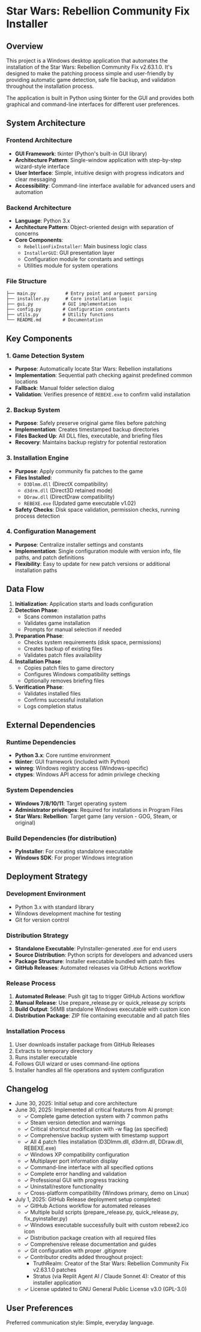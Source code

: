 # Star Wars: Rebellion Community Fix Installer

## Overview

This project is a Windows desktop application that automates the installation of the Star Wars: Rebellion Community Fix v2.63.1.0. It's designed to make the patching process simple and user-friendly by providing automatic game detection, safe file backup, and validation throughout the installation process.

The application is built in Python using tkinter for the GUI and provides both graphical and command-line interfaces for different user preferences.

## System Architecture

### Frontend Architecture
- **GUI Framework**: tkinter (Python's built-in GUI library)
- **Architecture Pattern**: Single-window application with step-by-step wizard-style interface
- **User Interface**: Simple, intuitive design with progress indicators and clear messaging
- **Accessibility**: Command-line interface available for advanced users and automation

### Backend Architecture
- **Language**: Python 3.x
- **Architecture Pattern**: Object-oriented design with separation of concerns
- **Core Components**:
  - `RebellionFixInstaller`: Main business logic class
  - `InstallerGUI`: GUI presentation layer
  - Configuration module for constants and settings
  - Utilities module for system operations

### File Structure
```
├── main.py           # Entry point and argument parsing
├── installer.py      # Core installation logic
├── gui.py           # GUI implementation
├── config.py        # Configuration constants
├── utils.py         # Utility functions
└── README.md        # Documentation
```

## Key Components

### 1. Game Detection System
- **Purpose**: Automatically locate Star Wars: Rebellion installations
- **Implementation**: Sequential path checking against predefined common locations
- **Fallback**: Manual folder selection dialog
- **Validation**: Verifies presence of `REBEXE.exe` to confirm valid installation

### 2. Backup System
- **Purpose**: Safely preserve original game files before patching
- **Implementation**: Creates timestamped backup directories
- **Files Backed Up**: All DLL files, executable, and briefing files
- **Recovery**: Maintains backup registry for potential restoration

### 3. Installation Engine
- **Purpose**: Apply community fix patches to the game
- **Files Installed**: 
  - `D3Dlmm.dll` (DirectX compatibility)
  - `d3drm.dll` (Direct3D retained mode)
  - `DDraw.dll` (DirectDraw compatibility)
  - `REBEXE.exe` (Updated game executable v1.02)
- **Safety Checks**: Disk space validation, permission checks, running process detection

### 4. Configuration Management
- **Purpose**: Centralize installer settings and constants
- **Implementation**: Single configuration module with version info, file paths, and patch definitions
- **Flexibility**: Easy to update for new patch versions or additional installation paths

## Data Flow

1. **Initialization**: Application starts and loads configuration
2. **Detection Phase**: 
   - Scans common installation paths
   - Validates game installation
   - Prompts for manual selection if needed
3. **Preparation Phase**:
   - Checks system requirements (disk space, permissions)
   - Creates backup of existing files
   - Validates patch files availability
4. **Installation Phase**:
   - Copies patch files to game directory
   - Configures Windows compatibility settings
   - Optionally removes briefing files
5. **Verification Phase**:
   - Validates installed files
   - Confirms successful installation
   - Logs completion status

## External Dependencies

### Runtime Dependencies
- **Python 3.x**: Core runtime environment
- **tkinter**: GUI framework (included with Python)
- **winreg**: Windows registry access (Windows-specific)
- **ctypes**: Windows API access for admin privilege checking

### System Dependencies
- **Windows 7/8/10/11**: Target operating system
- **Administrator privileges**: Required for installations in Program Files
- **Star Wars: Rebellion**: Target game (any version - GOG, Steam, or original)

### Build Dependencies (for distribution)
- **PyInstaller**: For creating standalone executable
- **Windows SDK**: For proper Windows integration

## Deployment Strategy

### Development Environment
- Python 3.x with standard library
- Windows development machine for testing
- Git for version control

### Distribution Strategy
- **Standalone Executable**: PyInstaller-generated .exe for end users
- **Source Distribution**: Python scripts for developers and advanced users
- **Package Structure**: Installer executable bundled with patch files
- **GitHub Releases**: Automated releases via GitHub Actions workflow

### Release Process
1. **Automated Release**: Push git tag to trigger GitHub Actions workflow
2. **Manual Release**: Use prepare_release.py or quick_release.py scripts
3. **Build Output**: 56MB standalone Windows executable with custom icon
4. **Distribution Package**: ZIP file containing executable and all patch files

### Installation Process
1. User downloads installer package from GitHub Releases
2. Extracts to temporary directory
3. Runs installer executable
4. Follows GUI wizard or uses command-line options
5. Installer handles all file operations and system configuration

## Changelog
- June 30, 2025: Initial setup and core architecture
- June 30, 2025: Implemented all critical features from AI prompt:
  - ✓ Complete game detection system with 7 common paths
  - ✓ Steam version detection and warnings
  - ✓ Critical shortcut modification with -w flag (as specified)
  - ✓ Comprehensive backup system with timestamp support
  - ✓ All 4 patch files installation (D3Dlmm.dll, d3drm.dll, DDraw.dll, REBEXE.exe)
  - ✓ Windows XP compatibility configuration
  - ✓ Multiplayer port information display
  - ✓ Command-line interface with all specified options
  - ✓ Complete error handling and validation
  - ✓ Professional GUI with progress tracking
  - ✓ Uninstall/restore functionality
  - ✓ Cross-platform compatibility (Windows primary, demo on Linux)
- July 1, 2025: GitHub Release deployment setup completed:
  - ✓ GitHub Actions workflow for automated releases
  - ✓ Multiple build scripts (prepare_release.py, quick_release.py, fix_pyinstaller.py)
  - ✓ Windows executable successfully built with custom rebexe2.ico icon
  - ✓ Distribution package creation with all required files
  - ✓ Comprehensive release documentation and guides
  - ✓ Git configuration with proper .gitignore
  - ✓ Contributor credits added throughout project:
    - TruthRealm: Creator of the Star Wars: Rebellion Community Fix v2.63.1.0 patches
    - Stratus (via Replit Agent AI / Claude Sonnet 4): Creator of this installer application
  - ✓ License updated to GNU General Public License v3.0 (GPL-3.0)

## User Preferences

Preferred communication style: Simple, everyday language.